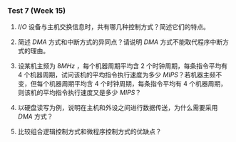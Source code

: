 ### Test 7 (Week 15)

1. $I/O$ 设备与主机交换信息时，共有哪几种控制方式？简述它们的特点。









2. 简述 $DMA$ 方式和中断方式的异同点？请说明 $DMA$ 方式不能取代程序中断方式的理由。









3. 设某机主频为 $8MHz$ ，每个机器周期平均含 $2$ 个时钟周期，每条指令平均有 $4$ 个机器周期，试问该机的平均指令执行速度为多少 $MIPS$？若机器主频不变，但每个机器周期平均含 $4$ 个时钟周期，每条指令平均有 $4$ 个机器周期，则该机的平均指令执行速度又是多少 $MIPS$？











4. 以硬盘读写为例，说明在主机和外设之间进行数据传送，为什么需要采用 $DMA$ 方式？











5. 比较组合逻辑控制方式和微程序控制方式的优缺点？



